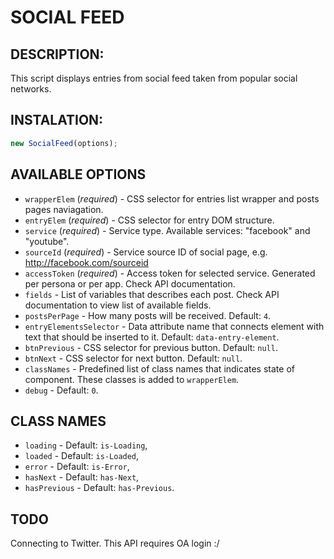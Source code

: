 # SOCIAL FEED

## DESCRIPTION:

This script displays entries from social feed taken from popular social networks.

## INSTALATION:

```javascript
new SocialFeed(options);
```

## AVAILABLE OPTIONS

- `wrapperElem` (_required_) - CSS selector for entries list wrapper and posts pages naviagation.
- `entryElem` (_required_) - CSS selector for entry DOM structure.
- `service` (_required_) - Service type. Available services: "facebook" and "youtube".
- `sourceId` (_required_) - Service source ID of social page, e.g. http://facebook.com/sourceid
- `accessToken` (_required_) - Access token for selected service. Generated per persona or per app. Check API documentation.
- `fields` - List of variables that describes each post. Check API documentation to view list of available fields.
- `postsPerPage` - How many posts will be received. Default: `4`.
- `entryElementsSelector` - Data attribute name that connects element with text that should be inserted to it. Default: `data-entry-element`.
- `btnPrevious` - CSS selector for previous button. Default: `null`.
- `btnNext` - CSS selector for next button. Default: `null`.
- `classNames` - Predefined list of class names that indicates state of component. These classes is added to `wrapperElem`.
- `debug` - Default: `0`.

## CLASS NAMES

- `loading` - Default: `is-Loading`,
- `loaded` - Default: `is-Loaded`,
- `error` - Default: `is-Error`,
- `hasNext` - Default: `has-Next`,
- `hasPrevious` - Default: `has-Previous`.

## TODO
Connecting to Twitter. This API requires OA login :/